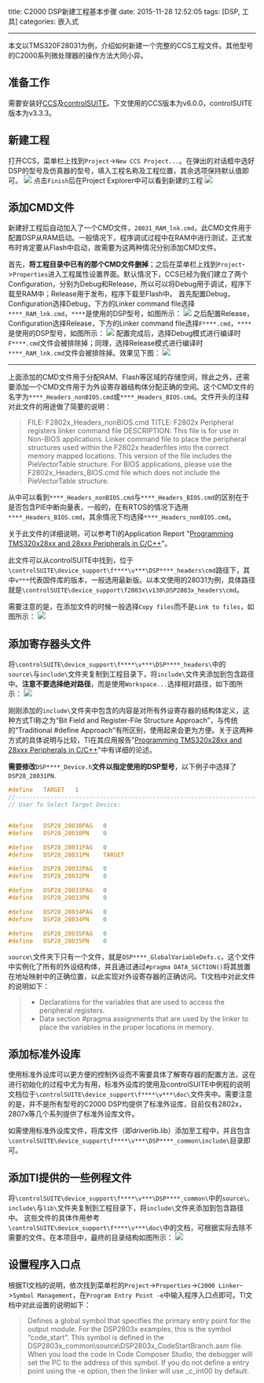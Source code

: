 title: C2000 DSP新建工程基本步骤
date: 2015-11-28 12:52:05
tags: [DSP, 工具]
categories: 嵌入式

---

本文以TMS320F28031为例，介绍如何新建一个完整的CCS工程文件。其他型号的C2000系列微处理器的操作方法大同小异。

<!--more-->

## **准备工作** ##
需要安装好[CCS](http://www.ti.com.cn/tool/cn/ccstudio)及[controlSUITE](http://www.ti.com.cn/tool/cn/controlsuite)。下文使用的CCS版本为v6.0.0，controlSUITE版本为v3.3.3。

## **新建工程** ##
打开CCS，菜单栏上找到`Project`->`New CCS Project...`。在弹出的对话框中选好DSP的型号及仿真器的型号，填入工程名称及工程位置，其余选项保持默认值即可。
![](http://gmf.shengnengjin.cn/DSP20151128135049.png)
点击`Finish`后在Project Explorer中可以看到新建的工程
![](http://gmf.shengnengjin.cn/DSP20151128135556.png)


## **添加CMD文件** ##
新建好工程后自动加入了一个CMD文件，`28031_RAM_lnk.cmd`，此CMD文件用于配置DSP从RAM启动。一般情况下，程序调试过程中在RAM中进行测试，正式发布时肯定要从Flash中启动，故需要为这两种情况分别添加CMD文件。

首先，**将工程目录中已有的那个CMD文件删掉**；之后在菜单栏上找到`Project`->`Properties`进入工程属性设置界面。默认情况下，CCS已经为我们建立了两个Configuration，分别为Debug和Release，所以可以将Debug用于调试，程序下载至RAM中；Release用于发布，程序下载至Flash中。
首先配置Debug，Configuration选择Debug，下方的Linker command file选择`****_RAM_lnk.cmd`，`****`是使用的DSP型号，如图所示：
![](http://gmf.shengnengjin.cn/DSP20151128143648.png)
之后配置Release，Configuration选择Release，下方的Linker command file选择`F****.cmd`，`****`是使用的DSP型号，如图所示：
![](http://gmf.shengnengjin.cn/DSP20151128143850.png)
配置完成后，选择Debug模式进行编译时`F****.cmd`文件会被排除掉；同理，选择Release模式进行编译时`****_RAM_lnk.cmd`文件会被排除掉。效果见下图：
![](http://gmf.shengnengjin.cn/DSP20151128144431.png)

----------

上面添加的CMD文件用于分配RAM、Flash等区域的存储空间，除此之外，还需要添加一个CMD文件用于为外设寄存器结构体分配正确的空间。这个CMD文件的名字为`****_Headers_nonBIOS.cmd`或`****_Headers_BIOS.cmd`。文件开头的注释对此文件的用途做了简要的说明：
> FILE:    F2802x_Headers_nonBIOS.cmd
> TITLE:   F2802x Peripheral registers linker command file 
> DESCRIPTION: 
> This file is for use in Non-BIOS applications.
> Linker command file to place the peripheral structures used within the F2802x headerfiles into the correct memory mapped locations.
> This version of the file includes the PieVectorTable structure.
> For BIOS applications, please use the F2802x_Headers_BIOS.cmd file which does not include the PieVectorTable structure.

从中可以看到`****_Headers_nonBIOS.cmd`与`****_Headers_BIOS.cmd`的区别在于是否包含PIE中断向量表，一般的，在有RTOS的情况下选用`****_Headers_BIOS.cmd`，其余情况下均选择`****_Headers_nonBIOS.cmd`。

关于此文件的详细说明，可以参考TI的Application Report "[Programming TMS320x28xx and 28xxx Peripherals in C/C++](http://www.ti.com/lit/an/spraa85d/spraa85d.pdf)"。

此文件可以从controlSUITE中找到，位于`\controlSUITE\device_support\f****\v***\DSP****_headers\cmd`路径下，其中`v***`代表固件库的版本，一般选用最新版。以本文使用的28031为例，具体路径就是`\controlSUITE\device_support\f2803x\v130\DSP2803x_headers\cmd`。

需要注意的是，在添加文件的时候一般选择`Copy files`而不是`Link to files`，如图所示：
![](http://gmf.shengnengjin.cn/DSP20151128145950.png)

## **添加寄存器头文件** ##
将`\controlSUITE\device_support\f****\v***\DSP****_headers\`中的`source\`与`include\`文件夹复制到工程目录下，将`include\`文件夹添加到包含路径中。**注意不要选择绝对路径**，而是使用`Workspace...`选择相对路径，如下图所示：
![](http://gmf.shengnengjin.cn/DSP20151128152726.png)

刚刚添加的`include\`文件夹中包含的内容是对所有外设寄存器的结构体定义，这种方式TI称之为“Bit Field and Register-File Structure Approach”，与传统的“Traditional #define Approach”有所区别，使用起来会更为方便。关于这两种方式的具体说明与比较，TI在其应用报告"[Programming TMS320x28xx and 28xxx Peripherals in C/C++](http://www.ti.com/lit/an/spraa85d/spraa85d.pdf)"中有详细的论述。

**需要修改**`DSP****_Device.h`**文件以指定使用的DSP型号**，以下例子中选择了`DSP28_28031PN`.
```C
#define   TARGET   1
//---------------------------------------------------------------------------
// User To Select Target Device:


#define   DSP28_28030PAG   0
#define   DSP28_28030PN    0

#define   DSP28_28031PAG   0
#define   DSP28_28031PN    TARGET

#define   DSP28_28032PAG   0
#define   DSP28_28032PN    0

#define   DSP28_28033PAG   0
#define   DSP28_28033PN    0

#define   DSP28_28034PAG   0
#define   DSP28_28034PN    0

#define   DSP28_28035PAG   0
#define   DSP28_28035PN    0
```

`source\`文件夹下只有一个文件，就是`DSP****_GlobalVariableDefs.c`，这个文件中实例化了所有的外设结构体，并且通过通过`#pragma DATA_SECTION()`将其放置在地址映射中的正确位置，以此实现对外设寄存器的正确访问。TI文档中对此文件的说明如下：
> - Declarations for the variables that are used to access the peripheral registers.
> - Data section #pragma assignments that are used by the linker to place the variables in the proper locations in memory.

## **添加标准外设库** ##
使用标准外设库可以更方便的控制外设而不需要具体了解寄存器的配置方法，这在进行初始化的过程中尤为有用，标准外设库的使用及controlSUITE中例程的说明文档位于`\controlSUITE\device_support\f****\v***\doc\`文件夹中。需要注意的是，并不是所有型号的C2000 DSP均提供了标准外设库，目前仅有2802x，2807x等几个系列提供了标准外设库文件。

如需使用标准外设库文件，将库文件（即driverlib.lib）添加至工程中，并且包含`\controlSUITE\device_support\f****\v***\DSP****_common\include\`目录即可。

## **添加TI提供的一些例程文件** ##
将`\controlSUITE\device_support\f****\v***\DSP****_common\`中的`source\`、`include\`与`lib\`文件夹复制到工程目录下，将`include\`文件夹添加到包含路径中。
这些文件的具体作用参考`\controlSUITE\device_support\f****\v***\doc\`中的文档，可根据实际去除不需要的文件。在本项目中，最终的目录结构如图所示：
![](http://gmf.shengnengjin.cn/DSP20151128190022.png)

## **设置程序入口点** ##
根据TI文档的说明，依次找到菜单栏的`Project`->`Properties`->`C2000 Linker`->`Symbol Management`，在`Program Entry Point -e`中输入程序入口点即可。TI文档中对此设置的说明如下：
> Defines a global symbol that specifies the primary entry point for the output module. For the DSP2803x examples, this is the symbol “code_start”. This symbol is defined in the DSP2803x_common\source\DSP2803x_CodeStartBranch.asm file. When you load the code in Code Composer Studio, the debugger will set the PC to the address of this symbol. If you do not define a entry point using the -e option, then the linker will use _c_int00 by default.
